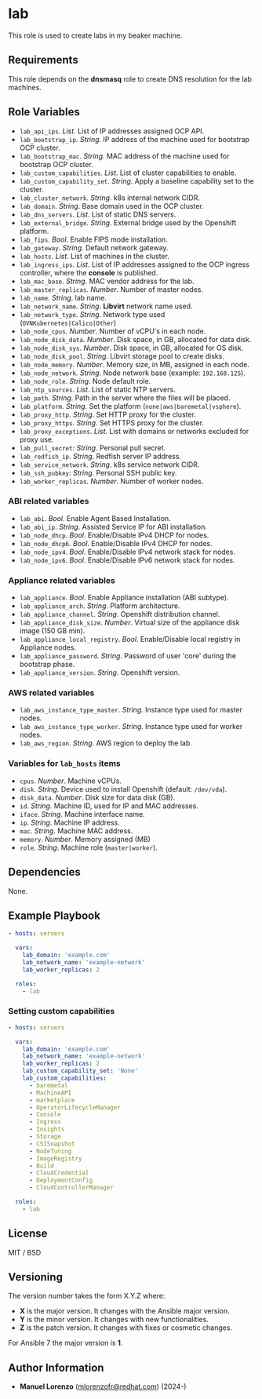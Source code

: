# lab
This role is used to create labs in my beaker machine.

## Requirements
This role depends on the **dnsmasq** role to create DNS resolution for the lab machines.

## Role Variables
* `lab_api_ips`. _List_. List of IP addresses assigned OCP API.
* `lab_bootstrap_ip`. _String_. IP address of the machine used for bootstrap OCP cluster.
* `lab_bootstrap_mac`. _String_. MAC address of the machine used for bootstrap OCP cluster.
* `lab_custom_capabilities`. _List_. List of cluster capabilities to enable.
* `lab_custom_capability_set`. _String_. Apply a baseline capability set to the cluster.
* `lab_cluster_network`. _String_. k8s internal network CIDR.
* `lab_domain`. _String_. Base domain used in the OCP cluster.
* `lab_dns_servers`. _List_. List of static DNS servers.
* `lab_external_bridge`. _String_. External bridge used by the Openshift platform.
* `lab_fips`. _Bool_. Enable FIPS mode installation.
* `lab_gateway`. _String_. Default network gateway.
* `lab_hosts`. _List_. List of machines in the cluster.
* `lab_ingress_ips`. _List_. List of IP addresses assigned to the OCP ingress controller, where the **console** is published.
* `lab_mac_base`. _String_. MAC vendor address for the lab.
* `lab_master_replicas`. _Number_. Number of master nodes.
* `lab_name`. _String_. lab name.
* `lab_network_name`. _String_. **Libvirt** network name used.
* `lab_network_type`. _String_. Network type used (`OVNKubernetes|Calico|Other`)
* `lab_node_cpus`. _Number_. Number of vCPU's in each node.
* `lab_node_disk_data`. _Number_. Disk space, in GB, allocated for data disk.
* `lab_node_disk_sys`. _Number_. Disk space, in GB, allocated for OS disk.
* `lab_node_disk_pool`. _String_. Libvirt storage pool to create disks.
* `lab_node_memory`. _Number_. Memory size, in MB, assigned in each node.
* `lab_node_network`. _String_. Node network base (example: `192.168.125`).
* `lab_node_role`. _String_. Node default role.
* `lab_ntp_sources`. _List_. List of static NTP servers.
* `lab_path`. _String_. Path in the server where the files will be placed.
* `lab_platform`. _String_. Set the platform (`none|aws|baremetal|vsphere`).
* `lab_proxy_http`. _String_. Set HTTP proxy for the cluster.
* `lab_proxy_https`. _String_. Set HTTPS proxy for the cluster.
* `lab_proxy_exceptions`. _List_. List with domains or networks excluded for proxy use.
* `lab_pull_secret`: _String_. Personal pull secret.
* `lab_redfish_ip`. _String_. Redfish server IP address.
* `lab_service_network`. _String_. k8s service network CIDR.
* `lab_ssh_pubkey`: _String_. Personal SSH public key.
* `lab_worker_replicas`. _Number_. Number of worker nodes.

### ABI related variables
* `lab_abi`. _Bool_. Enable Agent Based Installation.
* `lab_abi_ip`. _String_. Assisted Service IP for ABI installation.
* `lab_node_dhcp`. _Bool_. Enable/Disable IPv4 DHCP for nodes.
* `lab_node_dhcp6`. _Bool_. Enable/Disable IPv4 DHCP for nodes.
* `lab_node_ipv4`. _Bool_. Enable/Disable IPv4 network stack for nodes.
* `lab_node_ipv6`. _Bool_. Enable/Disable IPv6 network stack for nodes.

### Appliance related variables
* `lab_appliance`. _Bool_. Enable Appliance installation (ABI subtype).
* `lab_appliance_arch`. _String_. Platform architecture.
* `lab_appliance_channel`. _String_. Openshift distribution channel.
* `lab_appliance_disk_size`. _Number_. Virtual size of the appliance disk image (150 GB min).
* `lab_appliance_local_registry`. _Bool_. Enable/Disable local registry in Appliance nodes.
* `lab_appliance_password`. _String_. Password of user 'core' during the bootstrap phase.
* `lab_appliance_version`. _String_. Openshift version.

### AWS related variables
* `lab_aws_instance_type_master`. _String_. Instance type used for master nodes.
* `lab_aws_instance_type_worker`. _String_. Instance type used for worker nodes.
* `lab_aws_region`. _String_. AWS region to deploy the lab.

### Variables for `lab_hosts` items
* `cpus`. _Number_. Machine vCPUs.
* `disk`. _String_. Device used to install Openshift (default: `/dev/vda`).
* `disk_data`. _Number_. Disk size for data disk (GB).
* `id`. _String_. Machine ID, used for IP and MAC addresses.
* `iface`. _String_. Machine interface name.
* `ip`. _String_. Machine IP address.
* `mac`. _String_. Machine MAC address.
* `memory`. _Number_. Memory assigned (MB)
* `role`. _String_. Machine role (`master|worker`).

## Dependencies
None.

## Example Playbook
```yaml
- hosts: servers

  vars:
    lab_domain: 'example.com'
    lab_network_name: 'example-network'
    lab_worker_replicas: 2

  roles:
    - lab
```

### Setting custom capabilities
```yaml
- hosts: servers

  vars:
    lab_domain: 'example.com'
    lab_network_name: 'example-network'
    lab_worker_replicas: 2
    lab_custom_capability_set: 'None'
    lab_custom_capabilities:
      - baremetal
      - MachineAPI
      - marketplace
      - OperatorLifecycleManager
      - Console
      - Ingress
      - Insights
      - Storage
      - CSISnapshot
      - NodeTuning
      - ImageRegistry
      - Build
      - CloudCredential
      - DeploymentConfig
      - CloudControllerManager

  roles:
    - lab
```

## License
MIT / BSD

## Versioning
The version number takes the form X.Y.Z where:
* **X** is the major version. It changes with the Ansible major version.
* **Y** is the minor version. It changes with new functionalities.
* **Z** is the patch version. It changes with fixes or cosmetic changes.

For Ansible 7 the major version is **1**.

## Author Information
 - **Manuel Lorenzo** (mlorenzofr@redhat.com) (2024-)
